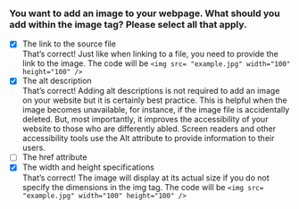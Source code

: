 ### You want to add an image to your webpage. What should you add within the image tag? Please select all that apply.

- [x] The link to the source file <br>
      That’s correct! Just like when linking to a file, you need to provide the link to the image. The code will be `<img src= "example.jpg" width="100" height="100" />`
- [x] The alt description <br>
      That’s correct! Adding alt descriptions is not required to add an image on your website but it is certainly best practice. This is helpful when the image becomes unavailable, for instance, if the image file is accidentally deleted. But, most importantly, it improves the accessibility of your website to those who are differently abled. Screen readers and other accessibility tools use the Alt attribute to provide information to their users.
- [ ] The href attribute
- [x] The width and height specifications <br>
      That’s correct! The image will display at its actual size if you do not specify the dimensions in the img tag. The code will be `<img src= "example.jpg" width="100" height="100" />`
